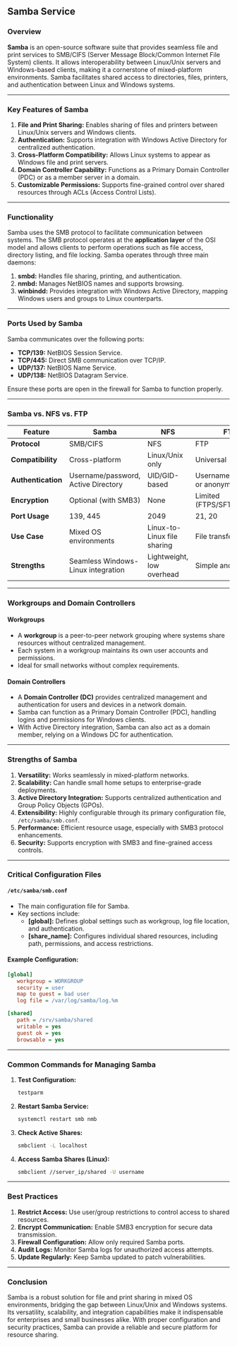 ## **Samba Service**

### **Overview**

**Samba** is an open-source software suite that provides seamless file and print services to SMB/CIFS (Server Message Block/Common Internet File System) clients. It allows interoperability between Linux/Unix servers and Windows-based clients, making it a cornerstone of mixed-platform environments. Samba facilitates shared access to directories, files, printers, and authentication between Linux and Windows systems.

---

### **Key Features of Samba**

1. **File and Print Sharing:** Enables sharing of files and printers between Linux/Unix servers and Windows clients.
2. **Authentication:** Supports integration with Windows Active Directory for centralized authentication.
3. **Cross-Platform Compatibility:** Allows Linux systems to appear as Windows file and print servers.
4. **Domain Controller Capability:** Functions as a Primary Domain Controller (PDC) or as a member server in a domain.
5. **Customizable Permissions:** Supports fine-grained control over shared resources through ACLs (Access Control Lists).

---

### **Functionality**

Samba uses the SMB protocol to facilitate communication between systems. The SMB protocol operates at the **application layer** of the OSI model and allows clients to perform operations such as file access, directory listing, and file locking. Samba operates through three main daemons:

1. **smbd:** Handles file sharing, printing, and authentication.
2. **nmbd:** Manages NetBIOS names and supports browsing.
3. **winbindd:** Provides integration with Windows Active Directory, mapping Windows users and groups to Linux counterparts.

---

### **Ports Used by Samba**

Samba communicates over the following ports:

- **TCP/139:** NetBIOS Session Service.
- **TCP/445:** Direct SMB communication over TCP/IP.
- **UDP/137:** NetBIOS Name Service.
- **UDP/138:** NetBIOS Datagram Service.

Ensure these ports are open in the firewall for Samba to function properly.

---

### **Samba vs. NFS vs. FTP**

|**Feature**|**Samba**|**NFS**|**FTP**|
|---|---|---|---|
|**Protocol**|SMB/CIFS|NFS|FTP|
|**Compatibility**|Cross-platform|Linux/Unix only|Universal|
|**Authentication**|Username/password, Active Directory|UID/GID-based|Username/password or anonymous|
|**Encryption**|Optional (with SMB3)|None|Limited (FTPS/SFTP)|
|**Port Usage**|139, 445|2049|21, 20|
|**Use Case**|Mixed OS environments|Linux-to-Linux file sharing|File transfer only|
|**Strengths**|Seamless Windows-Linux integration|Lightweight, low overhead|Simple and universal|

---

### **Workgroups and Domain Controllers**

#### **Workgroups**

- A **workgroup** is a peer-to-peer network grouping where systems share resources without centralized management.
- Each system in a workgroup maintains its own user accounts and permissions.
- Ideal for small networks without complex requirements.

#### **Domain Controllers**

- A **Domain Controller (DC)** provides centralized management and authentication for users and devices in a network domain.
- Samba can function as a Primary Domain Controller (PDC), handling logins and permissions for Windows clients.
- With Active Directory integration, Samba can also act as a domain member, relying on a Windows DC for authentication.

---

### **Strengths of Samba**

1. **Versatility:** Works seamlessly in mixed-platform networks.
2. **Scalability:** Can handle small home setups to enterprise-grade deployments.
3. **Active Directory Integration:** Supports centralized authentication and Group Policy Objects (GPOs).
4. **Extensibility:** Highly configurable through its primary configuration file, `/etc/samba/smb.conf`.
5. **Performance:** Efficient resource usage, especially with SMB3 protocol enhancements.
6. **Security:** Supports encryption with SMB3 and fine-grained access controls.

---

### **Critical Configuration Files**

#### **`/etc/samba/smb.conf`**

- The main configuration file for Samba.
- Key sections include:
    - **[global]:** Defines global settings such as workgroup, log file location, and authentication.
    - **[share_name]:** Configures individual shared resources, including path, permissions, and access restrictions.

#### Example Configuration:

```ini
[global]
   workgroup = WORKGROUP
   security = user
   map to guest = bad user
   log file = /var/log/samba/log.%m

[shared]
   path = /srv/samba/shared
   writable = yes
   guest ok = yes
   browsable = yes
```

---

### **Common Commands for Managing Samba**

1. **Test Configuration:**
    
    ```bash
    testparm
    ```
    
2. **Restart Samba Service:**
    
    ```bash
    systemctl restart smb nmb
    ```
    
3. **Check Active Shares:**
    
    ```bash
    smbclient -L localhost
    ```
    
4. **Access Samba Shares (Linux):**
    
    ```bash
    smbclient //server_ip/shared -U username
    ```
    

---

### **Best Practices**

1. **Restrict Access:** Use user/group restrictions to control access to shared resources.
2. **Encrypt Communication:** Enable SMB3 encryption for secure data transmission.
3. **Firewall Configuration:** Allow only required Samba ports.
4. **Audit Logs:** Monitor Samba logs for unauthorized access attempts.
5. **Update Regularly:** Keep Samba updated to patch vulnerabilities.

---

### **Conclusion**

Samba is a robust solution for file and print sharing in mixed OS environments, bridging the gap between Linux/Unix and Windows systems. Its versatility, scalability, and integration capabilities make it indispensable for enterprises and small businesses alike. With proper configuration and security practices, Samba can provide a reliable and secure platform for resource sharing.
